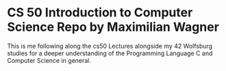 # CS 50 Introduction to Computer Science Repo by Maximilian Wagner

This is me following along the cs50 Lectures alongside my 42 Wolfsburg studies
for a deeper understanding of the Programming Language C and Computer Science in general.
